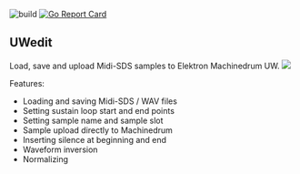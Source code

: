 ![build](https://github.com/eh2k/uwedit/workflows/build/badge.svg) [![Go Report Card](https://goreportcard.com/badge/github.com/eh2k/uwedit)](https://goreportcard.com/report/github.com/eh2k/uwedit)

## UWedit

Load, save and upload Midi-SDS samples to Elektron Machinedrum UW.
[![](http://img.youtube.com/vi/ZjfrtG_GCNg/0.jpg)](http://www.youtube.com/watch?v=ZjfrtG_GCNg "")

Features:

* Loading and saving Midi-SDS / WAV files
* Setting sustain loop start and end points
* Setting sample name and sample slot
* Sample upload directly to Machinedrum
* Inserting silence at beginning and end
* Waveform inversion
* Normalizing

<!--
Screenshots:

<img src='doc/Screenshot_linux.png' border='1' width='400'> 
<img src='doc/screenshot.png' border='1' width='400'> 
<img src='doc/screenshot_osx.png' border='1' width='400'>
-->
